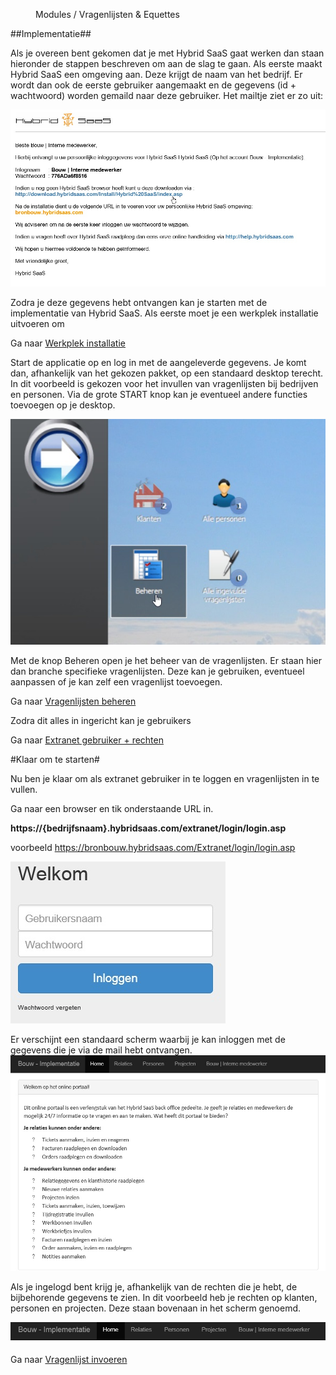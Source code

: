 <properties>
	<page>
		<title>Implementatie bouw</title>
			</page>
	<menu>
		<position>Modules / Vragenlijsten & Equettes </position>
		<title>Implementatie </title>
	</menu>
</properties>

##Implementatie##

Als je overeen bent gekomen dat je met Hybrid SaaS gaat werken dan staan hieronder de stappen beschreven om aan de slag te gaan.
Als eerste maakt Hybrid SaaS een omgeving aan. Deze krijgt de naam van het bedrijf. Er wordt dan ook de eerste gebruiker aangemaakt en de gegevens (id + wachtwoord) worden gemaild naar deze gebruiker.
Het mailtje ziet er zo uit:

![](images/gebruiker-inlog.jpg)

Zodra je deze gegevens hebt ontvangen kan je starten met de implementatie van Hybrid SaaS. Als eerste moet je een werkplek installatie uitvoeren om  

Ga naar  [Werkplek installatie](http://hybridsaas.support/support-site/het-systeem/hybridsaas-installeren/installeren-hybridsaas)

Start de applicatie op en log in met de aangeleverde gegevens. Je komt dan, afhankelijk van het gekozen pakket, op een standaard desktop terecht. In dit voorbeeld is gekozen voor het invullen van vragenlijsten bij bedrijven en personen.
Via de grote START knop kan je eventueel andere functies toevoegen op je desktop.
 
![](images/gebruiker-desktop.jpg)

Met de knop Beheren open je het beheer van de vragenlijsten. Er staan hier dan branche specifieke vragenlijsten. Deze kan je gebruiken, eventueel aanpassen of je kan zelf een vragenlijst toevoegen.

Ga naar  [Vragenlijsten beheren](http://hybridsaas.support/support-site/modules/vragenlijst-equettes/beheren/vragenlijsten-beheren)

Zodra dit alles in ingericht kan je gebruikers 

Ga naar  [Extranet gebruiker + rechten](http://hybridsaas.support/support-site/modules/vragenlijst-equettes/via-extranet/vragenlijsten-extranet)

#Klaar om te starten#

Nu ben je klaar om als extranet gebruiker in te loggen en vragenlijsten in te vullen.

Ga naar een browser en tik onderstaande URL in.

**https://{bedrijfsnaam}.hybridsaas.com/extranet/login/login.asp**

voorbeeld https://bronbouw.hybridsaas.com/Extranet/login/login.asp

![](images/extranet-inlog-1.jpg)

Er verschijnt een standaard scherm waarbij je kan inloggen met de gegevens die je via de mail hebt ontvangen.  
![](images/extranet.jpg)


Als je ingelogd bent krijg je, afhankelijk van de rechten die je hebt, de bijbehorende gegevens te zien. In dit voorbeeld heb je rechten op klanten, personen en projecten. Deze staan bovenaan in het scherm genoemd. 

![](images/extranet-inlog.jpg)

Ga naar [Vragenlijst invoeren](http://hybridsaas.support/support-site/modules/vragenlijst-equettes/invoeren/vragenlijst-invoeren)

 

